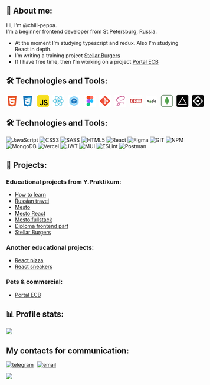 ## 🖖 About me:

<p>Hi, I’m @chill-peppa.<br/> I’m a beginner frontend developer from St.Petersburg, Russia.</p>

- At the moment I’m studying typescript and redux. Also I’m studying React in depth.
- I’m writing a training project [Stellar Burgers](https://github.com/Chill-Peppa/react-burger)
- If I have free time, then I’m working on a project [Portal ECB](https://github.com/Chill-Peppa/antdesign)

## 🛠️ Technologies and Tools:

<div style="display:flex; gap: 10px;"> 
<img src="./images/html.svg" height="32" alt='HTML'/>
<img src="./images/css.svg" height="32" alt='CSS'/>
<img src="./images/javascript.svg" height="32" alt='JavaScript'/>
<img src="./images/react.svg" height="32" alt='React'/>
<img src="./images/webpack.svg" height="32" alt='Webpack'/>
<img src="./images/figma.svg" height="32" alt='Figma'/>
<img src="./images/git.svg" height="32" alt='GIT'/>
<img src="./images/scss.svg" height="32" alt='SCSS'/>
<img src="./images/npm.svg" height="32" alt='NPM'/>
<img src="./images/nodejs.svg" height="32" alt='Node.js'/>
<img src="./images/mongodb.svg" height="32" alt='MongoDB'/>
<img src="./images/vercel.svg" height="32" alt='Vercel'/>
<img src="./images/antdesign.svg" height="32" alt='AntDesign'/>
</div>

## 🛠️ Technologies and Tools:

![JavaScript](https://img.shields.io/badge/javascript-%23323330.svg?style=for-the-badge&logo=javascript&logoColor=%23F7DF1E) ![CSS3](https://img.shields.io/badge/css3-%231572B6.svg?style=for-the-badge&logo=css3&logoColor=white) ![SASS](https://img.shields.io/badge/SASS-hotpink.svg?style=for-the-badge&logo=SASS&logoColor=white) ![HTML5](https://img.shields.io/badge/html5-%23E34F26.svg?style=for-the-badge&logo=html5&logoColor=white) ![React](https://img.shields.io/badge/react-%2320232a.svg?style=for-the-badge&logo=react&logoColor=%2361DAFB) ![Figma](https://img.shields.io/badge/figma-%23F24E1E.svg?style=for-the-badge&logo=figma&logoColor=white) ![GIT](https://img.shields.io/badge/Git-fc6d26?style=for-the-badge&logo=git&logoColor=white) ![NPM](https://img.shields.io/badge/NPM-%23000000.svg?style=for-the-badge&logo=npm&logoColor=white) ![MongoDB](https://img.shields.io/badge/MongoDB-%234ea94b.svg?style=for-the-badge&logo=mongodb&logoColor=white) ![Vercel](https://img.shields.io/badge/vercel-%23000000.svg?style=for-the-badge&logo=vercel&logoColor=white) ![JWT](https://img.shields.io/badge/JWT-black?style=flat-square&logo=JSON%20web%20tokens) ![MUI](https://img.shields.io/badge/MUI-%230081CB.svg?style=for-the-badge&logo=material-ui&logoColor=white) ![ESLint](https://img.shields.io/badge/ESLint-4B3263?style=for-the-badge&logo=eslint&logoColor=white) ![Postman](https://img.shields.io/badge/Postman-FF6C37?style=for-the-badge&logo=postman&logoColor=white)

## 📂 Projects:

### Educational projects from Y.Praktikum:

- [How to learn](https://github.com/Chill-Peppa/how-to-learn)
- [Russian travel](https://github.com/Chill-Peppa/russian-travel)
- [Mesto](https://github.com/Chill-Peppa/mesto)
- [Mesto React](https://github.com/Chill-Peppa/mesto-react)
- [Mesto fullstack](https://github.com/Chill-Peppa/react-mesto-api-full-gha)
- [Diploma frontend part](https://github.com/Chill-Peppa/movies-explorer-frontend)
- [Stellar Burgers](https://github.com/Chill-Peppa/react-burger)

### Another educational projects:

- [React pizza](https://github.com/Chill-Peppa/react-pizza-v2)
- [React sneakers](https://github.com/Chill-Peppa/react-sneakers)

### Pets & commercial:

- [Portal ECB](https://github.com/Chill-Peppa/antdesign)

## 📊 Profile stats:

![](https://github-readme-stats.vercel.app/api/top-langs/?username=chill-peppa&theme=tokyonight&hide_border=false&include_all_commits=false&count_private=false&layout=compact)

## My contacts for communication:

<div style="display:flex; gap: 10px;">
  <a href="https://t.me/chill-peppa">
    <img src="https://img.shields.io/badge/Telegram-blue?style=for-the-badge&logo=telegram&logoColor=white" alt="telegram"/>
  </a>
  <a href="mailto:www.nastya97@yandex.ru">
    <img src="https://img.shields.io/badge/Email-red?style=for-the-badge&logo=maildotru&logoColor=white" alt="email"/>
  </a>
</div>

![](https://komarev.com/ghpvc/?username=Chill-Peppa&color=blue)
